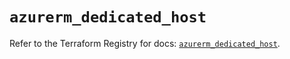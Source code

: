 # `azurerm_dedicated_host`

Refer to the Terraform Registry for docs: [`azurerm_dedicated_host`](https://registry.terraform.io/providers/hashicorp/azurerm/3.104.2/docs/resources/dedicated_host).
